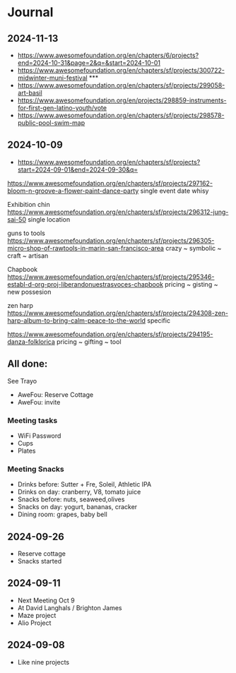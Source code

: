 # Journal

## 2024-11-13

* https://www.awesomefoundation.org/en/chapters/6/projects?end=2024-10-31&page=2&q=&start=2024-10-01
* https://www.awesomefoundation.org/en/chapters/sf/projects/300722-midwinter-muni-festival ***
* https://www.awesomefoundation.org/en/chapters/sf/projects/299058-art-basil
* https://www.awesomefoundation.org/en/projects/298859-instruments-for-first-gen-latino-youth/vote
* https://www.awesomefoundation.org/en/chapters/sf/projects/298578-public-pool-swim-map


## 2024-10-09

* https://www.awesomefoundation.org/en/chapters/sf/projects?start=2024-09-01&end=2024-09-30&q=


https://www.awesomefoundation.org/en/chapters/sf/projects/297162-bloom-n-groove-a-flower-paint-dance-party
single event date whisy

Exhibition chin
https://www.awesomefoundation.org/en/chapters/sf/projects/296312-jung-sai-50
single location

guns to tools
https://www.awesomefoundation.org/en/chapters/sf/projects/296305-micro-shop-of-rawtools-in-marin-san-francisco-area
crazy ~ symbolic ~ craft ~ artisan

Chapbook
https://www.awesomefoundation.org/en/chapters/sf/projects/295346-establ-d-org-proj-liberandonuestrasvoces-chapbook
pricing ~ gisting ~ new possesion

zen harp
https://www.awesomefoundation.org/en/chapters/sf/projects/294308-zen-harp-album-to-bring-calm-peace-to-the-world
specific

https://www.awesomefoundation.org/en/chapters/sf/projects/294195-danza-folklorica
pricing ~ gifting ~ tool


## All done:

See Trayo

* AweFou: Reserve Cottage
* AweFou: invite

### Meeting tasks

* WiFi Password
* Cups
* Plates

### Meeting Snacks

* Drinks before: Sutter + Fre, Soleil, Athletic IPA
* Drinks on day: cranberry, V8, tomato juice
* Snacks before: nuts, seaweed,olives
* Snacks on day: yogurt, bananas, cracker
* Dining room: grapes, baby bell

## 2024-09-26

* Reserve cottage
* Snacks started

## 2024-09-11

* Next Meeting Oct 9
* At David Langhals / Brighton James
* Maze project
* Alio Project

## 2024-09-08

* Like nine projects
